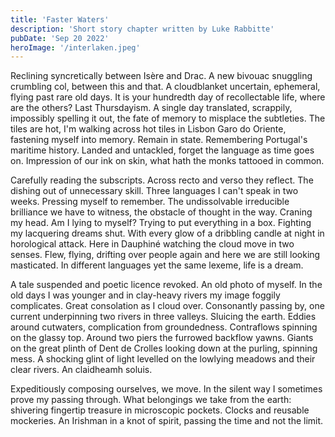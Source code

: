 ```yaml
---
title: 'Faster Waters'
description: 'Short story chapter written by Luke Rabbitte'
pubDate: 'Sep 20 2022'
heroImage: '/interlaken.jpeg'
---
```


Reclining syncretically between Isère and Drac. A new bivouac snuggling crumbling col, between this and that. A cloudblanket uncertain, ephemeral, flying past rare old days. It is your hundredth day of recollectable life, where are the others? Last Thursdayism. A single day translated, scrappily, impossibly spelling it out, the fate of memory to misplace the subtleties. The tiles are hot, I'm walking across hot tiles in Lisbon Garo do Oriente, fastening myself into memory. Remain in state. Remembering Portugal's maritime history. Landed and untackled, forget the language as time goes on. Impression of our ink on skin, what hath the monks tattooed in common.

Carefully reading the subscripts. Across recto and verso they reflect. The dishing out of unnecessary skill. Three languages I can't speak in two weeks. Pressing myself to remember. The undissolvable irreducible brilliance we have to witness, the obstacle of thought in the way. Craning my head. Am I lying to myself? Trying to put everything in a box. Fighting my lacquering dreams shut. With every glow of a dribbling candle at night in horological attack. Here in Dauphiné watching the cloud move in two senses. Flew, flying, drifting over people again and here we are still looking masticated. In different languages yet the same lexeme, life is a dream.

A tale suspended and poetic licence revoked. An old photo of myself. In the old days I was younger and in clay-heavy rivers my image foggily complicates. Great consolation as I cloud over. Consonantly passing by, one current underpinning two rivers in three valleys. Sluicing the earth. Eddies around cutwaters, complication from groundedness. Contraflows spinning on the glassy top. Around two piers the furrowed backflow yawns. Giants on the great plinth of Dent de Crolles looking down at the purling, spinning mess. A shocking glint of light levelled on the lowlying meadows and their clear rivers. An claidheamh soluis.

Expeditiously composing ourselves, we move. In the silent way I sometimes prove my passing through. What belongings we take from the earth: shivering fingertip treasure in microscopic pockets. Clocks and reusable mockeries. An Irishman in a knot of spirit, passing the time and not the limit.